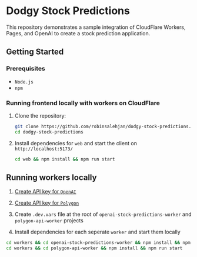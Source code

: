 # Dodgy Stock Predictions

This repository demonstrates a sample integration of CloudFlare Workers, Pages, and OpenAI to create a stock prediction application.

## Getting Started

### Prerequisites
- `Node.js`
- `npm`

### Running frontend locally with workers on CloudFlare
1. Clone the repository:
   ```sh
   git clone https://github.com/robinsalehjan/dodgy-stock-predictions.git
   cd dodgy-stock-predictions
   ```

2. Install dependencies for `web` and start the client on `http://localhost:5173/`
   ```sh
   cd web && npm install && npm run start
   ```

## Running workers locally
1. [Create API key for `OpenAI`](https://platform.openai.com/settings/profile?tab=api-keys)

2. [Create API key for `Polygon`](https://polygon.io/dashboard/keys)

3. Create `.dev.vars` file at the root of `openai-stock-predictions-worker` and `polygon-api-worker` projects

4. Install dependencies for each seperate `worker` and start them locally
  ```sh
  cd workers && cd openai-stock-predictions-worker && npm install && npm run start
  cd workers && cd polygon-api-worker && npm install && npm run start
  ```
